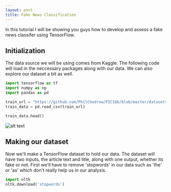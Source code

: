 ```yaml
---
layout: post
title: Fake News Classification
---
```


In this tutorial I will be showing you guys how to develop and assess a fake news classifer using TensorFlow.

## Initialization

The data source we will be using comes from Kaggle. The following code will load in the neccessary packages along
with our data. We can also explore our dataset a bit as well.

```python
import tensorflow as tf
import numpy as np
import pandas as pd

train_url = "https://github.com/PhilChodrow/PIC16b/blob/master/datasets/fake_news_train.csv?raw=true"
train_data = pd.read_csv(train_url)

train_data.head()
```
![alt text](https://i.gyazo.com/14fa6f886e8f0f37079ba265f1dd852f.png)

## Making our dataset

Now we'll make a TensorFlow dataset to hold our data. The dataset will have two inputs, the article text and title, along with one
output, whether its fake or not. First we'll have to remove 'stopwords' in our data such as 'the' or 'as' which don't really help
us in our analysis.

```python
import nltk
nltk.download('stopwords')
```